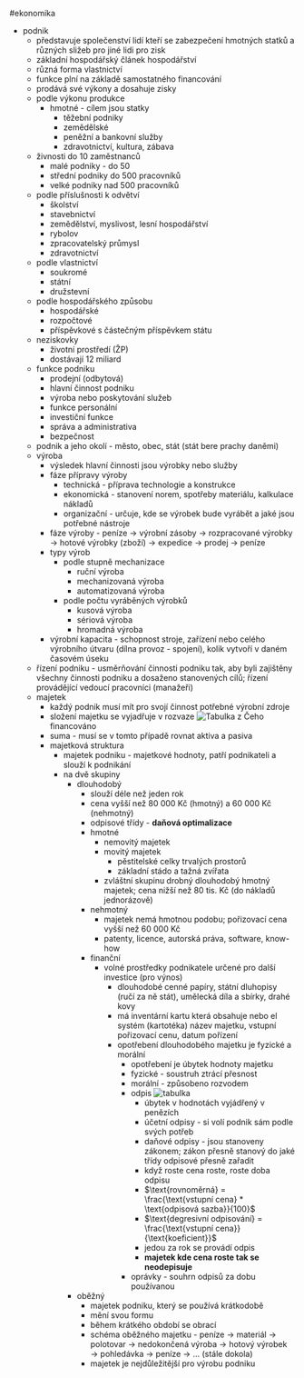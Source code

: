 #ekonomika 
* podnik    
    * představuje společenství lidí kteří se zabezpečení hmotných statků a různých sližeb pro jiné lidi pro zisk
    * základní hospodářský článek hospodářství
    * různá forma vlastnictví
    * funkce plní na základě samostatného financování
    * prodává své výkony a dosahuje zisky
    * podle výkonu produkce
        * hmotné - cílem jsou statky
            * těžební podniky
            * zemědělské
            * peněžní a bankovní služby
            * zdravotnictví, kultura, zábava
	* živnosti do 10 zaměstnanců
		* malé podniky - do 50
		* střední podniky do 500 pracovníků
		* velké podniky nad 500 pracovníků
	* podle příslušnosti k odvětví
		* školství
		* stavebnictví
		* zemědělství, myslivost, lesní hospodářství
		* rybolov
		* zpracovatelský průmysl
		* zdravotnictví
	* podle vlastnictví
		* soukromé
		* státní
		* družstevní
	* podle hospodářského způsobu
		* hospodářské
		* rozpočtové
		* příspěvkové s částečným příspěvkem státu
	* neziskovky
		* životní prostředí (ŽP)
		* dostávají 12 miliard
	* funkce podniku
		* prodejní (odbytová)
		* hlavní činnost podniku
		* výroba nebo poskytování služeb
		* funkce personální
		* investiční funkce
		* správa a administrativa
		* bezpečnost
	* podnik a jeho okolí - město, obec, stát (stát bere prachy daněmi)
	* výroba
		* výsledek hlavní činnosti jsou výrobky nebo služby
		* fáze přípravy výroby
		    * technická - příprava technologie a konstrukce
		    * ekonomická - stanovení norem, spotřeby materiálu, kalkulace nákladů
		    * organizační - určuje, kde se výrobek bude vyrábět a jaké jsou potřebné nástroje
		* fáze výroby - peníze → výrobní zásoby → rozpracované výrobky → hotové výrobky (zboží) → expedice → prodej → peníze
		* typy výrob
		    * podle stupně mechanizace
		        * ruční výroba
		        * mechanizovaná výroba
		        * automatizovaná výroba
			* podle počtu vyráběných výrobků
				* kusová výroba
				* sériová výroba
				* hromadná výroba
		* výrobní kapacita - schopnost stroje, zařízení nebo celého výrobního útvaru (dílna provoz - spojení), kolik vytvoří v daném časovém úseku
	* řízení podniku - usměrňování činnosti podniku tak, aby byli zajištěny všechny činnosti podniku a dosaženo stanovených cílů; řízení provádějící vedoucí pracovníci (manažeři)
	* majetek
		* každý podnik musí mít pro svojí činnost potřebné výrobní zdroje
		* složení majetku se vyjadřuje v rozvaze ![Tabulka](EKO_15_10_24@2.png)   z Čeho financováno
		* suma - musí se v tomto případě rovnat aktiva a pasiva
		* majetková struktura
			* majetek podniku - majetkové hodnoty, patří podnikateli a slouží k podnikání
			* na dvě skupiny 
				* dlouhodobý
					* slouží déle než jeden rok
					* cena vyšší  než 80 000 Kč (hmotný) a 60 000 Kč (nehmotný)
					* odpisové třídy - **daňová optimalizace**
					* hmotné
						* nemovitý majetek
						* movitý majetek
							* pěstitelské celky trvalých prostorů
							* základní stádo a tažná zvířata
						* zvláštní skupinu drobný dlouhodobý hmotný majetek; cena nižší než 80 tis. Kč (do nákladů jednorázově)
					* nehmotný
						* majetek nemá hmotnou podobu; pořizovací cena vyšší než 60 000 Kč
						* patenty, licence, autorská práva, software, know-how
					* finanční
						* volné prostředky podnikatele určené pro další investice (pro výnos)
							* dlouhodobé cenné papíry, státní dluhopisy (ručí za ně stát), umělecká díla a sbírky, drahé kovy
							* má inventární kartu která obsahuje nebo el systém (kartotéka) název majetku, vstupní pořizovací cenu, datum pořízení
							* opotřebení dlouhodobého majetku je fyzické a morální
								* opotřebení je úbytek hodnoty majetku
								* fyzické - soustruh ztrácí přesnost
								* morální - způsobeno rozvodem
								* odpis ![tabulka](EKO_15_10_24@3.png)
									* úbytek v hodnotách vyjádřený v penězích
									* účetní odpisy - si volí podnik sám podle svých potřeb
									* daňové odpisy - jsou stanoveny zákonem; zákon přesně stanový do jaké třídy odpisové přesně zařadit
									* když roste cena roste, roste doba odpisu
									* $\text{rovnoměrná} = \frac{\text{vstupní cena} * \text{odpisová sazba}}{100}$
									* $\text{degresivní odpisování} = \frac{\text{vstupní cena}}{\text{koeficient}}$
									* jedou za rok se provádí odpis
									* **majetek kde cena roste tak se neodepisuje**
								* oprávky - souhrn odpisů za dobu používanou
				* oběžný
					* majetek podniku, který se používá krátkodobě
					* mění svou formu
					* během krátkého období se obrací
					* schéma oběžného majetku - peníze → materiál → polotovar → nedokončená výroba → hotový výrobek → pohledávka → peníze → ... (stále dokola)
					* majetek je nejdůležitější pro výrobu podniku